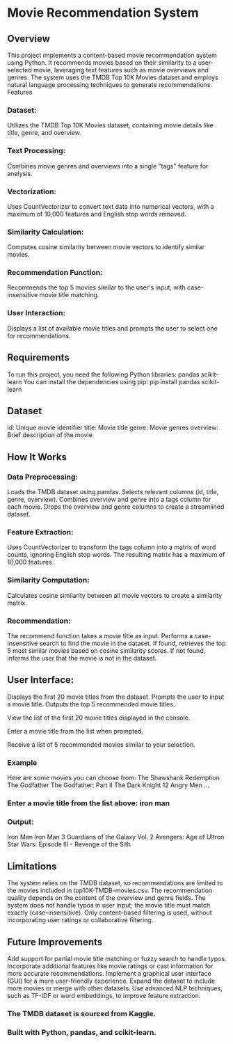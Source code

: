 # Movie Recommendation System
## Overview
This project implements a content-based movie recommendation system using Python. It recommends movies based on their similarity to a user-selected movie, leveraging text features such as movie overviews and genres. The system uses the TMDB Top 10K Movies dataset and employs natural language processing techniques to generate recommendations.
Features

### Dataset: 
Utilizes the TMDB Top 10K Movies dataset, containing movie details like title, genre, and overview.
### Text Processing:
Combines movie genres and overviews into a single "tags" feature for analysis.
### Vectorization: 
Uses CountVectorizer to convert text data into numerical vectors, with a maximum of 10,000 features and English stop words removed.
### Similarity Calculation: 
Computes cosine similarity between movie vectors to identify similar movies.
### Recommendation Function: 
Recommends the top 5 movies similar to the user's input, with case-insensitive movie title matching.
###  User Interaction: 
Displays a list of available movie titles and prompts the user to select one for recommendations.

## Requirements
To run this project, you need the following Python libraries:
pandas
scikit-learn
You can install the dependencies using pip:
pip install pandas scikit-learn

## Dataset
id: Unique movie identifier
title: Movie title
genre: Movie genres
overview: Brief description of the movie

## How It Works

### Data Preprocessing:

Loads the TMDB dataset using pandas.
Selects relevant columns (id, title, genre, overview).
Combines overview and genre into a tags column for each movie.
Drops the overview and genre columns to create a streamlined dataset.


### Feature Extraction:

Uses CountVectorizer to transform the tags column into a matrix of word counts, ignoring English stop words.
The resulting matrix has a maximum of 10,000 features.


### Similarity Computation:

Calculates cosine similarity between all movie vectors to create a similarity matrix.


### Recommendation:

The recommend function takes a movie title as input.
Performs a case-insensitive search to find the movie in the dataset.
If found, retrieves the top 5 most similar movies based on cosine similarity scores.
If not found, informs the user that the movie is not in the dataset.


## User Interface:

Displays the first 20 movie titles from the dataset.
Prompts the user to input a movie title.
Outputs the top 5 recommended movie titles.

View the list of the first 20 movie titles displayed in the console.

Enter a movie title from the list when prompted.

Receive a list of 5 recommended movies similar to your selection.


### Example
Here are some movies you can choose from:
The Shawshank Redemption
The Godfather
The Godfather: Part II
The Dark Knight
12 Angry Men
...

### Enter a movie title from the list above: iron man

### Output:
Iron Man
Iron Man 3
Guardians of the Galaxy Vol. 2
Avengers: Age of Ultron
Star Wars: Episode III - Revenge of the Sith

## Limitations

The system relies on the TMDB dataset, so recommendations are limited to the movies included in top10K-TMDB-movies.csv.
The recommendation quality depends on the content of the overview and genre fields.
The system does not handle typos in user input; the movie title must match exactly (case-insensitive).
Only content-based filtering is used, without incorporating user ratings or collaborative filtering.

## Future Improvements

Add support for partial movie title matching or fuzzy search to handle typos.
Incorporate additional features like movie ratings or cast information for more accurate recommendations.
Implement a graphical user interface (GUI) for a more user-friendly experience.
Expand the dataset to include more movies or merge with other datasets.
Use advanced NLP techniques, such as TF-IDF or word embeddings, to improve feature extraction.


### The TMDB dataset is sourced from Kaggle.
### Built with Python, pandas, and scikit-learn.

